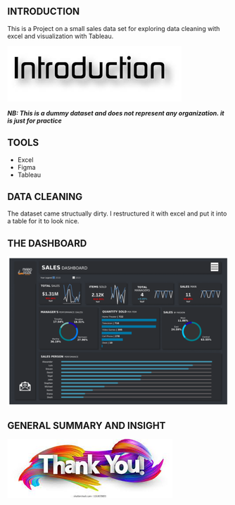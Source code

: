 ## INTRODUCTION
This is a Project on a small sales data set for exploring data cleaning with excel and visualization with Tableau.

![Alt Text](https://github.com/Mario-Gozie/Sales-Data-and-Tableau-Dashboard/blob/main/Images/introo.jpg)

_**NB: This is a dummy dataset and does not represent any organization. it is just for practice**_

## TOOLS 
* Excel
* Figma
* Tableau

## DATA CLEANING

The dataset came structually dirty. I restructured it with excel and put it into a table for it to look nice.





## THE DASHBOARD

![Alt Text](https://github.com/Mario-Gozie/Sales-Data-and-Tableau-Dashboard/blob/main/Images/Dashboard.png)


## GENERAL SUMMARY AND INSIGHT





![Alt Text](https://github.com/Mario-Gozie/Sales-Data-and-Tableau-Dashboard/blob/main/Images/ThankYou%20image.jpg)
